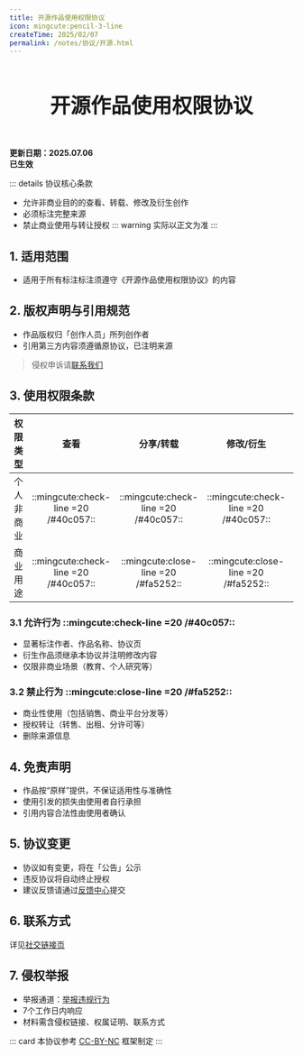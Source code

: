 ```yaml
---
title: 开源作品使用权限协议
icon: mingcute:pencil-3-line
createTime: 2025/02/07
permalink: /notes/协议/开源.html
---
```


<div style="text-align: center; ">
    <p style="font-size: 36px; font-weight: 650; margin-top: 60px">开源作品使用权限协议</p>
    <p style="margin-top: 50px"></p>
</div>

**更新日期：2025.07.06**  
**已生效**

::: details 协议核心条款
- 允许非商业目的的查看、转载、修改及衍生创作
- 必须标注完整来源
- 禁止商业使用与转让授权
::: warning 实际以正文为准
:::

## 1. 适用范围

- 适用于所有标注标注须遵守《开源作品使用权限协议》的内容

## 2. 版权声明与引用规范

- 作品版权归「创作人员」所列创作者
- 引用第三方内容须遵循原协议，已注明来源

> 侵权申诉请[联系我们](#_6-联系方式)

## 3. 使用权限条款

| 权限类型 | 查看 | 分享/转载 | 修改/衍生 | 发布 |
| ------------ | :--: | :-------: | :-------: | :--: |
| 个人非商业 | ::mingcute:check-line =20 /#40c057:: | ::mingcute:check-line =20 /#40c057:: | ::mingcute:check-line =20 /#40c057:: | ::mingcute:check-line =20 /#40c057:: |
| 商业用途 | ::mingcute:check-line =20 /#40c057:: | ::mingcute:close-line =20 /#fa5252:: | ::mingcute:close-line =20 /#fa5252:: | ::mingcute:close-line =20 /#fa5252:: |

### 3.1 允许行为 ::mingcute:check-line =20 /#40c057::

- 显著标注作者、作品名称、协议页
- 衍生作品须继承本协议并注明修改内容
- 仅限非商业场景（教育、个人研究等）

### 3.2 禁止行为 ::mingcute:close-line =20 /#fa5252::

- 商业性使用（包括销售、商业平台分发等）
- 授权转让（转售、出租、分许可等）
- 删除来源信息

## 4. 免责声明

- 作品按“原样”提供，不保证适用性与准确性
- 使用引发的损失由使用者自行承担
- 引用内容合法性由使用者确认

## 5. 协议变更

- 协议如有变更，将在「公告」公示
- 违反协议将自动终止授权
- 建议反馈请通过[反馈中心](/notes/反馈中心/反馈.html)提交

## 6. 联系方式

详见[社交链接页](/notes/更多/链接.html#qq-群)

## 7. 侵权举报

- 举报通道：[举报违规行为](/notes/反馈中心/举报违规行为.html)
- 7个工作日内响应
- 材料需含侵权链接、权属证明、联系方式

::: card
本协议参考 [CC-BY-NC](https://creativecommons.org/) 框架制定
:::
